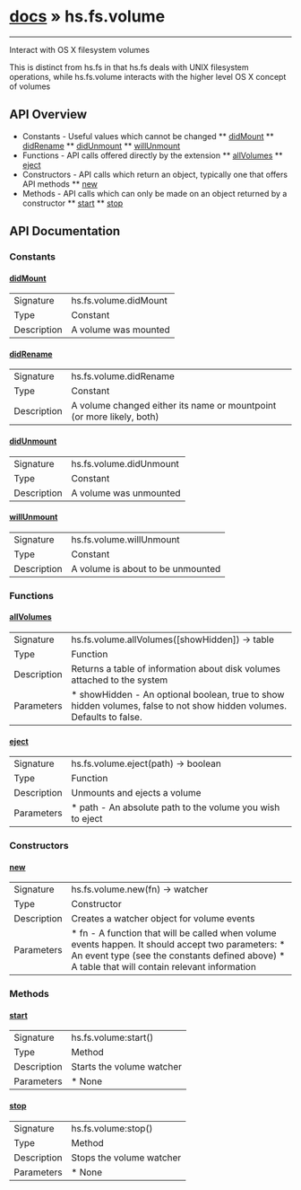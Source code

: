 # [docs](index.md) » hs.fs.volume
---

Interact with OS X filesystem volumes

This is distinct from hs.fs in that hs.fs deals with UNIX filesystem operations, while hs.fs.volume interacts with the higher level OS X concept of volumes

## API Overview
* Constants - Useful values which cannot be changed
** [didMount](#didMount)
** [didRename](#didRename)
** [didUnmount](#didUnmount)
** [willUnmount](#willUnmount)
* Functions - API calls offered directly by the extension
** [allVolumes](#allVolumes)
** [eject](#eject)
* Constructors - API calls which return an object, typically one that offers API methods
** [new](#new)
* Methods - API calls which can only be made on an object returned by a constructor
** [start](#start)
** [stop](#stop)

## API Documentation

### Constants

#### [didMount](#didMount)
| | |
|-|-|
| Signature   | hs.fs.volume.didMount  |
| Type        | Constant |
| Description | A volume was mounted |

#### [didRename](#didRename)
| | |
|-|-|
| Signature   | hs.fs.volume.didRename  |
| Type        | Constant |
| Description | A volume changed either its name or mountpoint (or more likely, both) |

#### [didUnmount](#didUnmount)
| | |
|-|-|
| Signature   | hs.fs.volume.didUnmount  |
| Type        | Constant |
| Description | A volume was unmounted |

#### [willUnmount](#willUnmount)
| | |
|-|-|
| Signature   | hs.fs.volume.willUnmount  |
| Type        | Constant |
| Description | A volume is about to be unmounted |

### Functions

#### [allVolumes](#allVolumes)
| | |
|-|-|
| Signature   | hs.fs.volume.allVolumes([showHidden]) -> table  |
| Type        | Function |
| Description | Returns a table of information about disk volumes attached to the system |
| Parameters |  * showHidden - An optional boolean, true to show hidden volumes, false to not show hidden volumes. Defaults to false. | | Returns |  * A table of information, where the keys are the paths of disk volumes | | Notes |  * This is an alias for `hs.host.volumeInformation()` * The possible keys in the table are:  * NSURLVolumeTotalCapacityKey - Size of the volume in bytes  * NSURLVolumeAvailableCapacityKey - Available space on the volume in bytes  * NSURLVolumeIsAutomountedKey - Boolean indicating if the volume was automounted  * NSURLVolumeIsBrowsableKey - Boolean indicating if the volume can be browsed  * NSURLVolumeIsEjectableKey - Boolean indicating if the volume can be ejected  * NSURLVolumeIsInternalKey - Boolean indicating if the volume is an internal drive or an external drive  * NSURLVolumeIsLocalKey - Boolean indicating if the volume is a local or remote drive  * NSURLVolumeIsReadOnlyKey - Boolean indicating if the volume is read only  * NSURLVolumeIsRemovableKey - Boolean indicating if the volume is removable  * NSURLVolumeMaximumFileSizeKey - Maximum file size the volume can support, in bytes  * NSURLVolumeUUIDStringKey - The UUID of volume's filesystem  * NSURLVolumeURLForRemountingKey - For remote volumes, the network URL of the volume  * NSURLVolumeLocalizedNameKey - Localized version of the volume's name  * NSURLVolumeNameKey - The volume's name  * NSURLVolumeLocalizedFormatDescriptionKey - Localized description of the volume* Not all keys will be present for all volumes | 
#### [eject](#eject)
| | |
|-|-|
| Signature   | hs.fs.volume.eject(path) -> boolean  |
| Type        | Function |
| Description | Unmounts and ejects a volume |
| Parameters |  * path - An absolute path to the volume you wish to eject | | Returns |  * A boolean, true if the volume was ejected, otherwise false | 
### Constructors

#### [new](#new)
| | |
|-|-|
| Signature   | hs.fs.volume.new(fn) -> watcher  |
| Type        | Constructor |
| Description | Creates a watcher object for volume events |
| Parameters |  * fn - A function that will be called when volume events happen. It should accept two parameters:  * An event type (see the constants defined above)  * A table that will contain relevant information | | Returns |  * An `hs.fs.volume` object | 
### Methods

#### [start](#start)
| | |
|-|-|
| Signature   | hs.fs.volume:start()  |
| Type        | Method |
| Description | Starts the volume watcher |
| Parameters |  * None | | Returns |  * An `hs.fs.volume` object | 
#### [stop](#stop)
| | |
|-|-|
| Signature   | hs.fs.volume:stop()  |
| Type        | Method |
| Description | Stops the volume watcher |
| Parameters |  * None | | Returns |  * An `hs.fs.volume` object | 